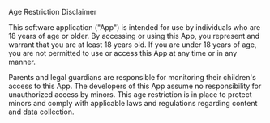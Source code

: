Age Restriction Disclaimer

This software application ("App") is intended for use by individuals who are 18 years of age or older. By accessing or using this App, you represent and warrant that you are at least 18 years old. If you are under 18 years of age, you are not permitted to use or access this App at any time or in any manner.

Parents and legal guardians are responsible for monitoring their children's access to this App. The developers of this App assume no responsibility for unauthorized access by minors.
This age restriction is in place to protect minors and comply with applicable laws and regulations regarding content and data collection.
